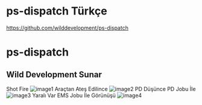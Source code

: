 # ps-dispatch Türkçe
https://github.com/wilddevelopment/ps-dispatch
# ps-dispatch
## Wild Development Sunar
Shot Fire
![image1](https://cdn.discordapp.com/attachments/967509707340263515/1047805399203594250/image.png)
Araçtan Ateş Edilince
![image2](https://cdn.discordapp.com/attachments/967509707340263515/1047805585569087508/image.png)
PD Düşünce PD Jobu İle
![image3](https://cdn.discordapp.com/attachments/967509707340263515/1047805709343002624/image.png)
Yaralı Var EMS Jobu İle Görünüşü
![image4](https://cdn.discordapp.com/attachments/967509707340263515/1047806881856499732/image.png)

